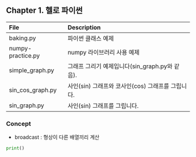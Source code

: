 ## Chapter 1. 헬로 파이썬

| File | Description |
|:--   |:--      |
| baking.py | 파이썬 클래스 예제 |
| numpy-practice.py | numpy 라이브러리 사용 예제 |
| simple_graph.py | 그래프 그리기 예제입니다(sin_graph.py와 같음). |
| sin_cos_graph.py | 사인(sin) 그래프와 코사인(cos) 그래프를 그립니다. |
| sin_graph.py | 사인(sin) 그래프를 그립니다. |

### Concept
- broadcast : 형상이 다른 배열끼리 계산
```python
print()
```